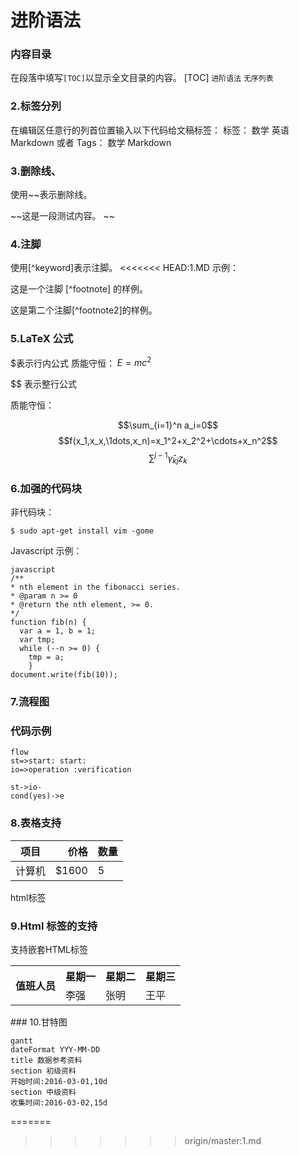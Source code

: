 # 进阶语法
### 内容目录
在段落中填写`[TOC]`以显示全文目录的内容。
[TOC]
`进阶语法`
`无序列表`
### 2.标签分列
在编辑区任意行的列首位置输入以下代码给文稿标签：
标签： 数学 英语 Markdown
或者
Tags： 数学 Markdown
### 3.删除线、

使用~~表示删除线。

~~这是一段测试内容。 ~~

### 4.注脚
使用[^keyword]表示注脚。
<<<<<<< HEAD:1.MD
示例：

这是一个注脚 [^footnote] 的样例。

这是第二个注脚[^footnote2]的样例。

### 5.LaTeX 公式

$表示行内公式
质能守恒： 
   $E=mc^2$

$$ 表示整行公式

质能守恒：

$$\sum_{i=1}^n a_i=0$$
$$f(x_1,x_x,\1dots,x_n)=x_1^2+x_2^2+\cdots+x_n^2$$
$$\sum^{j-1}{\widehat{\gamma}_{kj} z_k}$$

### 6.加强的代码块

非代码块：
```
$ sudo apt-get install vim -gome
```

Javascript 示例：
```
javascript
/**
* nth element in the fibonacci series.
* @param n >= 0
* @return the nth element, >= 0.
*/
function fib(n) {
  var a = 1, b = 1;
  var tmp;
  while (--n >= 0) {
    tmp = a;
    }
document.write(fib(10));
```
### 7.流程图
### 代码示例
```
flow
st=>start: start:
io=>operation :verification

st->io-
cond(yes)->e
```
### 8.表格支持

|项目|价格|数量|
|-----|-----:|:---|
|计算机|\$1600|5||
html标签
### 9.Html 标签的支持
 支持嵌套HTML标签

<table>
        <tr>
            <th rowspan="2">值班人员</th>
            <th>星期一</th>
            <th>星期二</th>
            <th>星期三</th>
        </tr>
        <tr>
            <td>李强</td>
            <td>张明</td>
            <td>王平</td>
        </tr>
    </table>
### 10.甘特图

```
gantt
dateFormat YYY-MM-DD
title 数据参考资料
section 初级资料
开始时间:2016-03-01,10d
section 中级资料
收集时间:2016-03-02,15d
```
=======
>>>>>>> origin/master:1.md
